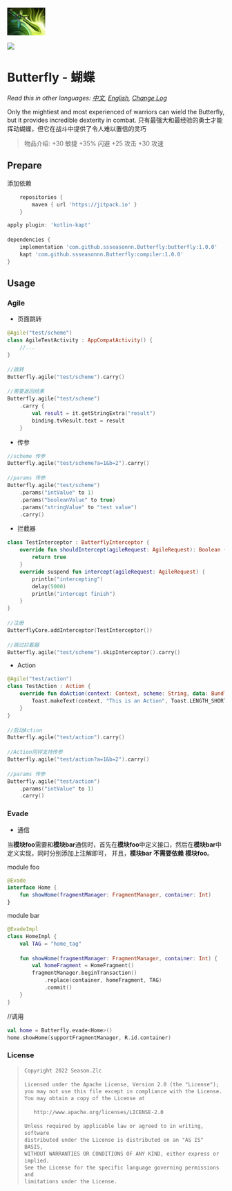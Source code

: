 ![](Butterfly.png)

[![](https://jitpack.io/v/ssseasonnn/Butterfly.svg)](https://jitpack.io/#ssseasonnn/Butterfly)

# Butterfly - 蝴蝶

*Read this in other languages: [中文](README.zh.md), [English](README.md), [Change Log](CHANGELOG.md)*

Only the mightiest and most experienced of warriors can wield the Butterfly, but it provides incredible dexterity in combat.
只有最强大和最经验的勇士才能挥动蝴蝶，但它在战斗中提供了令人难以置信的灵巧


> 物品介绍:
> +30 敏捷
> +35% 闪避
> +25 攻击
> +30 攻速

## Prepare

添加依赖

```gradle
    repositories {
        maven { url 'https://jitpack.io' }
    }
```

```gradle
apply plugin: 'kotlin-kapt'

dependencies {
	implementation 'com.github.ssseasonnn.Butterfly:butterfly:1.0.0'
    kapt 'com.github.ssseasonnn.Butterfly:compiler:1.0.0'
}
```

## Usage

### Agile

- 页面跳转

```kotlin
@Agile("test/scheme")
class AgileTestActivity : AppCompatActivity() {
    //...
}

//跳转
Butterfly.agile("test/scheme").carry()

//需要返回结果
Butterfly.agile("test/scheme")
    .carry {
        val result = it.getStringExtra("result")
        binding.tvResult.text = result
    }
```

- 传参

```kotlin
//scheme 传参
Butterfly.agile("test/scheme?a=1&b=2").carry()

//params 传参
Butterfly.agile("test/scheme")
    .params("intValue" to 1)
    .params("booleanValue" to true)
    .params("stringValue" to "test value")
    .carry()
```

- 拦截器

```kotlin
class TestInterceptor : ButterflyInterceptor {
    override fun shouldIntercept(agileRequest: AgileRequest): Boolean {
        return true
    }
    override suspend fun intercept(agileRequest: AgileRequest) {
        println("intercepting")
        delay(5000)
        println("intercept finish")
    }
}

//注册
ButterflyCore.addInterceptor(TestInterceptor())

//跳过拦截器
Butterfly.agile("test/scheme").skipInterceptor().carry()
```

- Action

```kotlin
@Agile("test/action")
class TestAction : Action {
    override fun doAction(context: Context, scheme: String, data: Bundle) {
        Toast.makeText(context, "This is an Action", Toast.LENGTH_SHORT).show()
    }
}

//启动Action
Butterfly.agile("test/action").carry()

//Action同样支持传参
Butterfly.agile("test/action?a=1&b=2").carry()

//params 传参
Butterfly.agile("test/action")
    .params("intValue" to 1)
    .carry()
```

### Evade

- 通信

当**模块foo**需要和**模块bar**通信时，首先在**模块foo**中定义接口，然后在**模块bar**中定义实现，同时分别添加上注解即可，
并且，**模块bar** **不需要依赖** **模块foo**。

module foo

```kotlin
@Evade
interface Home {
    fun showHome(fragmentManager: FragmentManager, container: Int)
}
```

module bar

```kotlin
@EvadeImpl
class HomeImpl {
    val TAG = "home_tag"

    fun showHome(fragmentManager: FragmentManager, container: Int) {
        val homeFragment = HomeFragment()
        fragmentManager.beginTransaction()
            .replace(container, homeFragment, TAG)
            .commit()
    }
}
```

//调用
```kotlin
val home = Butterfly.evade<Home>()
home.showHome(supportFragmentManager, R.id.container)
```

### License

> ```
> Copyright 2022 Season.Zlc
>
> Licensed under the Apache License, Version 2.0 (the "License");
> you may not use this file except in compliance with the License.
> You may obtain a copy of the License at
>
>    http://www.apache.org/licenses/LICENSE-2.0
>
> Unless required by applicable law or agreed to in writing, software
> distributed under the License is distributed on an "AS IS" BASIS,
> WITHOUT WARRANTIES OR CONDITIONS OF ANY KIND, either express or implied.
> See the License for the specific language governing permissions and
> limitations under the License.
> ```
